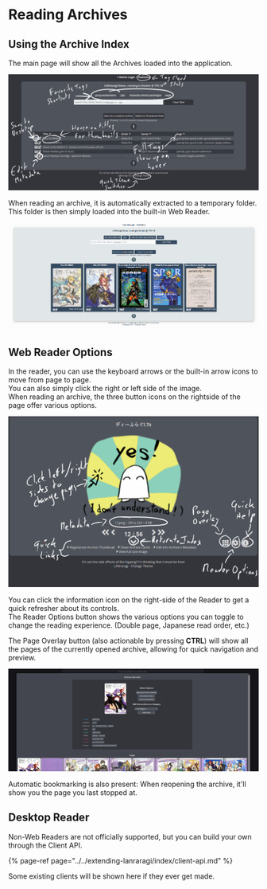 # Reading Archives

## Using the Archive Index

The main page will show all the Archives loaded into the application. 

![Annotated Archive Index](../../.gitbook/assets/image%20%284%29.png)

When reading an archive, it is automatically extracted to a temporary folder.  
This folder is then simply loaded into the built-in Web Reader.

![Archive Index in Thumbnail mode](../../.gitbook/assets/archive_thumb%20%281%29.png)

## Web Reader Options

In the reader, you can use the keyboard arrows or the built-in arrow icons to move from page to page.  
You can also simply click the right or left side of the image.  
When reading an archive, the three button icons on the rightside of the page offer various options.  


![Annotated Reader View](../../.gitbook/assets/image.png)

You can click the information icon on the right-side of the Reader to get a quick refresher about its controls.  
The Reader Options button shows the various options you can toggle to change the reading experience. \(Double page, Japanese read order, etc.\)

The Page Overlay button \(also actionable by pressing **CTRL**\) will show all the pages of the currently opened archive, allowing for quick navigation and preview.  


![Reader with overlay](https://raw.githubusercontent.com/Difegue/LANraragi/dev/tools/_screenshots/reader_overlay.jpg)

Automatic bookmarking is also present: When reopening the archive, it'll show you the page you last stopped at.

## Desktop Reader

Non-Web Readers are not officially supported, but you can build your own through the Client API.

{% page-ref page="../../extending-lanraragi/index/client-api.md" %}

Some existing clients will be shown here if they ever get made.

